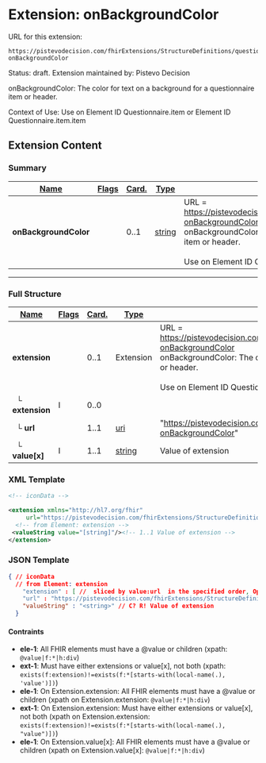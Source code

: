 # Extension: onBackgroundColor

URL for this extension:

```
https://pistevodecision.com/fhirExtensions/StructureDefinitions/questionnaire-onBackgroundColor
```

Status: draft. Extension maintained by: Pistevo Decision

onBackgroundColor: The color for text on a background for a questionnaire item or header.

Context of Use: Use on Element ID Questionnaire.item or Element ID Questionnaire.item.item

## Extension Content

### Summary

| [Name](https://hl7.org/fhir/R4/formats.html#table) | [Flags](https://hl7.org/fhir/R4/formats.html#table) | [Card.](https://hl7.org/fhir/R4/formats.html#table) | [Type](https://hl7.org/fhir/R4/formats.html#table)      | [Description & Constraints](https://hl7.org/fhir/R4/formats.html#table)                                                                                                                                                                                                              |
| -------------------------------------------------- | --------------------------------------------------- | --------------------------------------------------- | ------------------------------------------------------- | ------------------------------------------------------------------------------------------------------------------------------------------------------------------------------------------------------------------------------------------------------------------------------------ |
| **onBackgroundColor**                              |                                                     | 0..1                                                | [string](https://hl7.org/fhir/R4/datatypes.html#string) | URL = https://pistevodecision.com/fhirExtensions/StructureDefinitions/questionnaire-onBackgroundColor<br>onBackgroundColor: The color for text on a background for a questionnaire item or header.<br><br>Use on Element ID Questionnaire.item or Element ID Questionnaire.item.item |

---

### Full Structure

| [Name](https://hl7.org/fhir/R4/formats.html#table) | [Flags](https://hl7.org/fhir/R4/formats.html#table) | [Card.](https://hl7.org/fhir/R4/formats.html#table) | [Type](https://hl7.org/fhir/R4/formats.html#table)      | [Description & Constraints](https://hl7.org/fhir/R4/formats.html#table)                                                                                                                                                                                                              |
| -------------------------------------------------- | --------------------------------------------------- | --------------------------------------------------- | ------------------------------------------------------- | ------------------------------------------------------------------------------------------------------------------------------------------------------------------------------------------------------------------------------------------------------------------------------------ |
| **extension**                                      |                                                     | 0..1                                                | Extension                                               | URL = https://pistevodecision.com/fhirExtensions/StructureDefinitions/questionnaire-onBackgroundColor<br>onBackgroundColor: The color for text on a background for a questionnaire item or header.<br><br>Use on Element ID Questionnaire.item or Element ID Questionnaire.item.item |
| &nbsp;&nbsp;└ **extension**                        | I                                                   | 0..0                                                |                                                         |                                                                                                                                                                                                                                                                                      |
| &nbsp;&nbsp;└ **url**                              |                                                     | 1..1                                                | [uri](https://hl7.org/fhir/R4/datatypes.html#uri)       | "https://pistevodecision.com/fhirExtensions/StructureDefinitions/questionnaire-onBackgroundColor"                                                                                                                                                                                    |
| &nbsp;&nbsp;└ **value[x]**                         | I                                                   | 1..1                                                | [string](https://hl7.org/fhir/R4/datatypes.html#string) | Value of extension                                                                                                                                                                                                                                                                   |

### XML Template

```xml
<!-- iconData -->

<extension xmlns="http://hl7.org/fhir"
     url="https://pistevodecision.com/fhirExtensions/StructureDefinitions/questionnaire-onBackgroundColor" >
  <!-- from Element: extension -->
 <valueString value="[string]"/><!-- 1..1 Value of extension -->
</extension>
```

### JSON Template

```json
{ // iconData
  // from Element: extension
    "extension" : [ //  sliced by value:url  in the specified order, Open ]
    "url" : "https://pistevodecision.com/fhirExtensions/StructureDefinitions/questionnaire-onBackgroundColor", // R!
    "valueString" : "<string>" // C? R! Value of extension
  }
```

#### Contraints

- **ele-1**: All FHIR elements must have a @value or children (xpath: `@value|f:*|h:div`)
- **ext-1**: Must have either extensions or value[x], not both (xpath: `exists(f:extension)!=exists(f:*[starts-with(local-name(.), 'value')])`)
- **ele-1**: On Extension.extension: All FHIR elements must have a @value or children (xpath on Extension.extension: `@value|f:*|h:div`)
- **ext-1**: On Extension.extension: Must have either extensions or value[x], not both (xpath on Extension.extension: `exists(f:extension)!=exists(f:*[starts-with(local-name(.), "value")])`)
- **ele-1**: On Extension.value[x]: All FHIR elements must have a @value or children (xpath on Extension.value[x]: `@value|f:*|h:div`)
